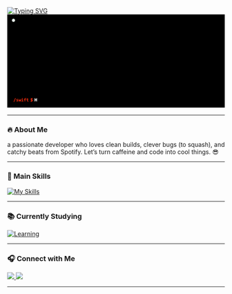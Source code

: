 <!--

README inspired by @daria-stanilevici :))

-->



<a href="https://git.io/typing-svg">
  <img src="https://readme-typing-svg.demolab.com?font=Fira+Code&duration=4000&color=FF0000&center=true&width=435&lines=Hi%2C+I'm+Jhanric+;I+write+code%2C+squash+bugs%2C+and+;occasionally+talk+to+my+rubber+duck.+Let%E2%80%99s+build+something+awesome!" alt="Typing SVG" />
</a>

<div>
  <img src="./assets/jhanric-info.gif" alt="jhanric-info.gif"/>
</div>

---

### 🔥 About Me

 a passionate developer who loves clean builds, clever bugs (to squash), and catchy beats from Spotify. Let’s turn caffeine and code into cool things. 😎

---

### 🚀 Main Skills

[![My Skills](https://skillicons.dev/icons?i=py,cs,c,eclipse,figma,godot,html,java,js,mysql,php)](https://skillicons.dev)

---

### 📚 Currently Studying

[![Learning](https://skillicons.dev/icons?i=cpp,nodejs,r,azure,ruby)](https://skillicons.dev)

---

### 🎧 Connect with Me

<div align="left">
  <a href="https://instagram.com/YOUR_USERNAME" target="_blank">
    <img src="https://img.shields.io/badge/Instagram-%23E4405F?style=for-the-badge&logo=instagram&logoColor=white" />
  </a>
  <a href="https://open.spotify.com/user/YOUR_USERNAME" target="_blank">
    <img src="https://img.shields.io/badge/Spotify-%231DB954?style=for-the-badge&logo=spotify&logoColor=white" />
  </a>
</div>

---
